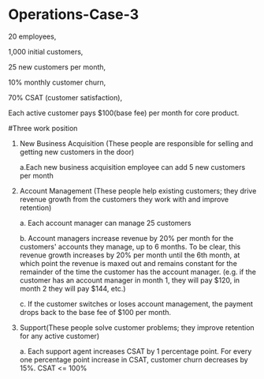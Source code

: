 # Operations-Case-3
20 employees,

1,000 initial customers, 

25 new customers per month,

10% monthly customer churn,

70% CSAT (customer satisfaction),

Each active customer pays $100(base fee) per month for core product.



#Three work position

1. New Business Acquisition (These people are responsible for selling and getting new customers in the door)

   a.Each new business acquisition employee can add 5 new customers per month

2. Account Management (These people help existing customers; they drive revenue growth from the customers they work with and improve retention)

   a. Each account manager can manage 25 customers

   b. Account managers increase revenue by 20% per month for the customers' accounts they manage, up to 6 months.
      To be clear, this revenue growth increases by 20% per month until the 6th month,
      at which point the revenue is maxed out and remains constant for the remainder of the time the customer has the account manager.
      (e.g. if the customer has an account manager in month 1, they will pay $120, in month 2 they will pay $144, etc.)

   c. If the customer switches or loses account management, the payment drops back to the base fee of $100 per month.

3. Support(These people solve customer problems; they improve retention for any active customer)
   
   a. Each support agent increases CSAT by 1 percentage point.
      For every one percentage point increase in CSAT, customer churn decreases by 15%.
      CSAT <= 100%
